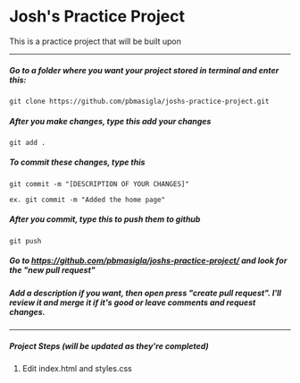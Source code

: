 # Josh's Practice Project

This is a practice project that will be built upon


----------


##### Go to a folder where you want your project stored in terminal and enter this:
```
git clone https://github.com/pbmasigla/joshs-practice-project.git
```

##### After you make changes, type this add your changes
```
git add .
```

##### To commit these changes, type this 
```
git commit -m "[DESCRIPTION OF YOUR CHANGES]"

ex. git commit -m "Added the home page"
```

##### After you commit, type this to push them to github 
```
git push
```

##### Go to https://github.com/pbmasigla/joshs-practice-project/ and look for the "new pull request"

##### Add a description if you want, then open press "create pull request". I'll review it and merge it if it's good or leave comments and request changes.


----------


##### Project Steps (will be updated as they're completed)

1. Edit index.html and styles.css
